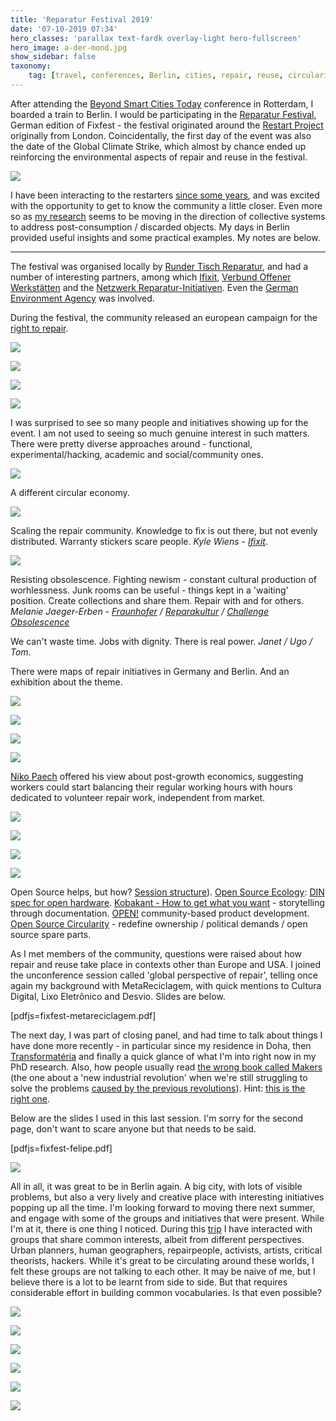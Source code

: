 ```yaml
---
title: 'Reparatur Festival 2019'
date: '07-10-2019 07:34'
hero_classes: 'parallax text-fardk overlay-light hero-fullscreen'
hero_image: a-der-mond.jpg
show_sidebar: false
taxonomy:
    tag: [travel, conferences, Berlin, cities, repair, reuse, circularity]
---
```


After attending the [Beyond Smart Cities Today](../beyond-smart-cities-today) conference in Rotterdam, I boarded a train
to Berlin. I would be participating in the [Reparatur Festival](https://reparatur-festival.runder-tisch-reparatur.de/), German edition of Fixfest - the festival
originated around the [Restart Project](https://therestartproject.org/) originally from London. Coincidentally, the first
day of the event was also the date of the Global Climate Strike, which almost by chance
ended up reinforcing the environmental aspects of repair and reuse in the festival.

![](entrance.jpg)

I have been interacting to the restarters [since some years](../../suff/restart-podcast), and was excited with the opportunity
to get to know the community a little closer. Even more so as [my research](../) seems to be
moving in the direction of collective systems to address post-consumption / discarded objects. My days
in Berlin provided useful insights and some practical examples. My notes are below.

---

The festival was organised locally by [Runder Tisch Reparatur](http://runder-tisch-reparatur.de/), and had a number of interesting partners, among which [Ifixit](https://www.ifixit.com/), [Verbund Offener Werkstätten](https://www.offene-werkstaetten.org/) and the [Netzwerk Reparatur-Initiativen](https://www.reparatur-initiativen.de/). Even the [German Environment Agency](https://www.umweltbundesamt.de/) was involved.

During the festival, the community released an european campaign for the
[right to repair](https://repair.eu/).

![](https://repair.eu/wp-content/uploads/2019/11/Hero-home-desktop.png)

![](material.jpg)


![](take-make-dispose.jpg)


![](nachhaltigen-konsum.jpg)

I was surprised to see so many people and initiatives showing up for the event. I am not used to seeing so much genuine interest in such matters. There were pretty diverse approaches around - functional, experimental/hacking, academic and social/community ones.

![](open.jpg)

A different circular economy. 

![](manifesto.jpg)

Scaling the repair community. Knowledge to fix is out there, but not evenly distributed. Warranty stickers scare people. *Kyle Wiens - [Ifixit](https://ifixit.com)*.

![](circular.jpg)

Resisting obsolescence. Fighting newism - constant cultural production of worhlessness. Junk rooms can be useful - things kept in a 'waiting' position. Create collections and share them. Repair with and for others. *Melanie Jaeger-Erben - [Fraunhofer](https://www.fraunhofer.de/) / [Reparakultur](https://reparakultur.org/) / [Challenge Obsolescence](http://challengeobsolescence.info/en/welcome-to-the-young-researcher-group-obsolescence-as-a-challenge-for-sustainability/)*

We can't waste time. Jobs with dignity. There is real power. *Janet / Ugo / Tom*.

There were maps of repair initiatives in Germany and Berlin. And an exhibition about the theme.

![](places.jpg)

![](reparatur-berlin.jpg)

![](programme.jpg)

![](communities.jpg)

[Niko Paech](https://en.wikipedia.org/wiki/Niko_Paech) offered his view about post-growth economics, suggesting workers could start balancing their regular working hours with hours dedicated to volunteer repair work, independent from market.

![](growth-criticism.jpg)


![](post-growth.jpg)


![](three-dimensions.jpg)


![](repair-centre.jpg)

Open Source helps, but how? [Session structure](https://opencircularity.info/os-podium-fixfest/)). [Open Source Ecology](https://opensourceecology.de/): [DIN spec for open hardware](https://www.din.de/de/forschung-und-innovation/din-spec/alle-geschaeftsplaene/wdc-beuth:din21:305669958/pdf-3053142). [Kobakant - How to get what you want](http://www.kobakant.at/DIY/) - storytelling through documentation. [OPEN!](https://opensourcedesign.cc/wiki/index.php/OPEN!_Methods_and_tools_for_community-based_product_development) community-based product development. [Open Source Circularity](https://opencircularity.info/) - redefine ownership / political demands / open source spare parts.


As I met members of the community, questions were raised about how repair and reuse take place in contexts other than Europe and USA. I joined the unconference session called 'global perspective of repair', telling once again my background with MetaReciclagem, with quick mentions to Cultura Digital, Lixo Eletrônico and Desvio. Slides are below.

[pdfjs=fixfest-metareciclagem.pdf]

The next day, I was part of closing panel, and had time to talk about things I have done more recently - in particular since my residence
in Doha, then [Transformatéria](../transformateria) and finally a quick glance of what I'm into right now in my PhD research. Also, how people usually read [the wrong book called Makers](https://en.wikipedia.org/wiki/Makers:_The_New_Industrial_Revolution) (the one about a 'new industrial revolution' when we're still struggling to solve the problems [caused by the previous revolutions](../../stuff/transformed-worlds)). Hint: [this is the right one](../makers-by-cory-doctorow).

Below are the slides I used
in this last session. I'm sorry for the second page, don't want to scare anyone but that needs to be said.

[pdfjs=fixfest-felipe.pdf]


![](restarter.jpg)

All in all, it was great to be in Berlin again. A big city, with lots of visible problems, but also a very lively and creative place with interesting initiatives popping up all the time. I'm looking forward to moving there next summer, and engage with some of the groups and initiatives that were present. While I'm at it, there is one thing I noticed. During this [trip](../first-research-trip) I have interacted with groups that share common interests, albeit from different perspectives. Urban planners, human geographers, repairpeople, activists, artists, critical theorists, hackers. While it's great to be circulating around these worlds, I felt these groups are not talking to each other. It may be naive of me, but I believe there is a lot to be learnt from side to side. But that requires considerable effort in building common vocabularies. Is that even possible?

![](c-base.jpg)

![](rooftop.jpg)

![](from-the-top.jpg)

![](a-der-mond.jpg)

![](sunset-blur.jpg)

![](z-alkohol.jpg)
